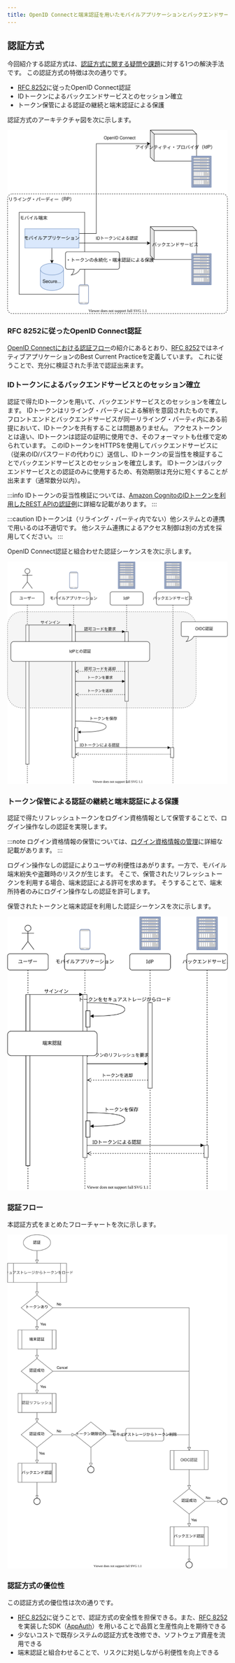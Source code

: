 ```yaml
---
title: OpenID Connectと端末認証を用いたモバイルアプリケーションとバックエンドサービスの認証方式
---
```


## 認証方式

今回紹介する認証方式は、[認証方式に関する疑問や課題](overview#認証方式に関する疑問や課題)に対する1つの解決手法です。
この認証方式の特徴は次の通りです。

- [RFC 8252](https://www.rfc-editor.org/rfc/rfc8252.txt)に従ったOpenID Connect認証
- IDトークンによるバックエンドサービスとのセッション確立
- トークン保管による認証の継続と端末認証による保護

認証方式のアーキテクチャ図を次に示します。

![OpenID Connectと端末認証を用いたネイティブアプリケーションの認証方式](authn-with-backend-using-OIDC-and-device-authn-architecture.svg)

### RFC 8252に従ったOpenID Connect認証

[OpenID Connectにおける認証フロー](./stateless-authn.md#openid-connectにおける認証フロー)の紹介にあるとおり、[RFC 8252](https://www.rfc-editor.org/rfc/rfc8252.txt)ではネイティブアプリケーションのBest Current Practiceを定義しています。
これに従うことで、充分に検証された手法で認証出来ます。

### IDトークンによるバックエンドサービスとのセッション確立

認証で得たIDトークンを用いて、バックエンドサービスとのセッションを確立します。
IDトークンはリライング・パーティによる解析を意図されたものです。
フロントエンドとバックエンドサービスが同一リライング・パーティ内にある前提において、IDトークンを共有することは問題ありません。
アクセストークンとは違い、IDトークンは認証の証明に使用でき、そのフォーマットも仕様で定められています。
このIDトークンをHTTPSを使用してバックエンドサービスに（従来のID/パスワードの代わりに）送信し、IDトークンの妥当性を検証することでバックエンドサービスとのセッションを確立します。
IDトークンはバックエンドサービスとの認証のみに使用するため、有効期限は充分に短くすることが出来ます（通常数分以内）。

:::info
IDトークンの妥当性検証については、[Amazon CognitoのIDトークンを利用したREST APIの認証例](https://fintan.jp)に詳細な記載があります。
:::

:::caution
IDトークンは（リライング・パーティ内でない）他システムとの連携で用いるのは不適切です。
他システム連携によるアクセス制御は別の方式を採用してください。
:::

OpenID Connect認証と組合わせた認証シーケンスを次に示します。

![認証シーケンス図①](authn-sequence-1.svg)

### トークン保管による認証の継続と端末認証による保護

認証で得たリフレッシュトークンをログイン資格情報として保管することで、ログイン操作なしの認証を実現します。

:::note
ログイン資格情報の保管については、[ログイン資格情報の管理](./manage-credentials)に詳細な記載があります。
:::

ログイン操作なしの認証によりユーザの利便性はあがります。一方で、モバイル端末紛失や盗難時のリスクが生じます。
そこで、保管されたリフレッシュトークンを利用する場合、端末認証による許可を求めます。
そうすることで、端末所持者のみにログイン操作なしの認証を許可します。

保管されたトークンと端末認証を利用した認証シーケンスを次に示します。

![認証シーケンス図②](authn-sequence-2.svg)

### 認証フロー

本認証方式をまとめたフローチャートを次に示します。

![認証フロー](authn-flowchart.svg)

### 認証方式の優位性

この認証方式の優位性は次の通りです。

- [RFC 8252](https://www.rfc-editor.org/rfc/rfc8252.txt)に従うことで、認証方式の安全性を担保できる。また、[RFC 8252](https://www.rfc-editor.org/rfc/rfc8252.txt)を実装したSDK（[AppAuth](https://appauth.io/)）を用いることで品質と生産性向上を期待できる
- 少ないコストで既存システムの認証方式を改修でき、ソフトウェア資産を流用できる
- 端末認証と組合わせることで、リスクに対処しながら利便性を向上できる
